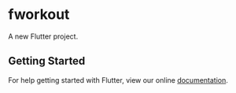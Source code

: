 # fworkout

A new Flutter project.

## Getting Started

For help getting started with Flutter, view our online
[documentation](https://flutter.io/).
